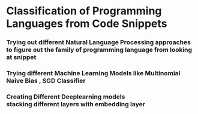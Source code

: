 # Classification of Programming Languages from Code Snippets

### Trying out different Natural Language Processing approaches to figure out the family of programming language from looking at  snippet

### Trying different Machine Learning Models like Multinomial Naive Bias , SGD Classifier

### Creating Different Deeplearning models <br> stacking different layers with embedding layer

